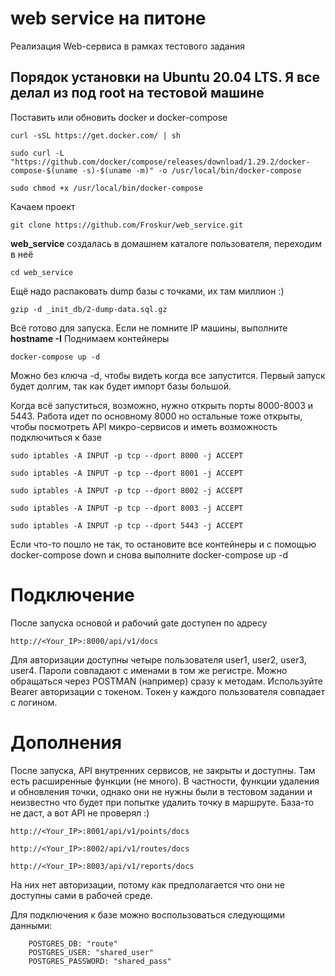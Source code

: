 # web service на питоне
Реализация Web-сервиса в рамках тестового задания

## Порядок установки на Ubuntu 20.04 LTS. Я все делал из под root на тестовой машине

Поставить или обновить docker и docker-compose
```
curl -sSL https://get.docker.com/ | sh
```
```
sudo curl -L "https://github.com/docker/compose/releases/download/1.29.2/docker-compose-$(uname -s)-$(uname -m)" -o /usr/local/bin/docker-compose
```
```
sudo chmod +x /usr/local/bin/docker-compose
```

Качаем проект 
```
git clone https://github.com/Froskur/web_service.git
```

**web_service** создалась в домашнем каталоге пользователя, переходим в неё 
```
cd web_service
```

Ещё надо распаковать dump базы с точками, их там миллион :)
```
gzip -d _init_db/2-dump-data.sql.gz
```

Всё готово для запуска. Если не помните IP машины, выполните **hostname -I**
Поднимаем контейнеры 
```
docker-compose up -d
```
Можно без ключа -d, чтобы видеть когда все запустится. Первый запуск будет долгим, так как будет импорт базы большой.

Когда всё запуститься, возможно, нужно открыть порты 8000-8003 и 5443. Работа идет по основному 8000 но остальные тоже открыты, чтобы посмотреть API микро-сервисов и иметь возможность подключиться к базе
```
sudo iptables -A INPUT -p tcp --dport 8000 -j ACCEPT
```
```
sudo iptables -A INPUT -p tcp --dport 8001 -j ACCEPT
```
```
sudo iptables -A INPUT -p tcp --dport 8002 -j ACCEPT
```
```
sudo iptables -A INPUT -p tcp --dport 8003 -j ACCEPT
```
```
sudo iptables -A INPUT -p tcp --dport 5443 -j ACCEPT
```

Если что-то пошло не так, то остановите все контейнеры и с помощью docker-compose down и снова выполните docker-compose up -d

# Подключение 

После запуска основой и рабочий gate доступен по адресу 
```
http://<Your_IP>:8000/api/v1/docs
```

Для авторизации доступны четыре пользователя user1, user2, user3, user4. Пароли совпадают с именами в том же регистре. Можно обращаться через POSTMAN (например) сразу к методам. Используйте Bearer авторизации с токеном. Токен у каждого пользователя совпадает с логином. 

# Дополнения 

После запуска, API внутренних сервисов, не закрыты и доступны. Там есть расширенные функции (не много). В частности, функции удаления и обновления точки, однако они не нужны были в тестовом задании и неизвестно что будет при попытке удалить точку в маршруте. База-то не даст, а вот API не проверял :)

```
http://<Your_IP>:8001/api/v1/points/docs
```
```
http://<Your_IP>:8002/api/v1/routes/docs
```
```
http://<Your_IP>:8003/api/v1/reports/docs
```
На них нет авторизации, потому как предполагается что они не доступны сами в рабочей среде.


Для подключения к базе можно воспользоваться следующими данными:
```
    POSTGRES_DB: "route"
    POSTGRES_USER: "shared_user"
    POSTGRES_PASSWORD: "shared_pass"

```

